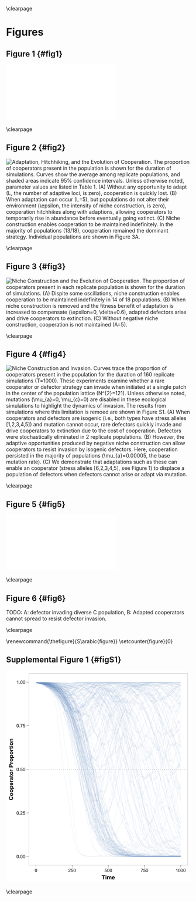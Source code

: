 \clearpage

# Figures

## Figure 1 {#fig1}

![Negative niche construction is illustrated for the case of five adaptive loci ($L=5$) and six alleles ($A=6$). The adaptive loci are wrapped into a circle, where niche construction at each locus influences selection at the next locus in the clockwise direction. Suppose we start with a population fixed for the genotype on the far left, [1,2,3,4,5]. There is a mismatch in this genotype (highlighted by the red arc), because the niche constructed by allele 5 favors allele 6 (not 1) at its immediate clockwise neighbor. If the fitter mutant [6,2,3,4,5] arises (see next genotype to the right), it will fix (we not that the strength of selection will drop as its frequency increases). However, now there is a new mismatch in the genotype (highlighted again with a red arc). Thus, we see that correcting one mismatch generates a new mismatch. Thus, this system will never escape these mismatches---the red arc just moves clockwise around the genome. Indeed, after six (or $A$) rounds of mismatch correction/generation, we have ended back where we started with the original genotype turned clockwise by one locus. Here, the adaptation to previous niche construction generates further niche construction that leads to novel adaptation.](../figures/Figure1.pdf)

\clearpage

## Figure 2 {#fig2}

![**Adaptation, Hitchhiking, and the Evolution of Cooperation.** The proportion of cooperators present in the population is shown for the duration of simulations. Curves show the average among replicate populations, and shaded areas indicate 95% confidence intervals. Unless otherwise noted, parameter values are listed in [Table 1](#tables). (**A**) Without any opportunity to adapt ($L$, the number of adaptive loci, is zero), cooperation is quickly lost. (**B**) When adaptation can occur ($L=5$), but populations do not alter their environment ($\epsilon$, the intensity of niche construction, is zero), cooperation hitchhikes along with adaptions, allowing cooperators to temporarily rise in abundance before eventually going extinct. (**C**) Niche construction enables cooperation to be maintained indefinitely. In the majority of populations (13/18), cooperation remained the dominant strategy. Individual populations are shown in Figure 3A.](../figures/Figure2.png)

\clearpage


## Figure 3 {#fig3}

![**Niche Construction and the Evolution of Cooperation.** The proportion of cooperators present in each replicate population is shown for the duration of simulations. (**A**) Dispite some oscillations, niche construction enables cooperation to be maintained indefinitely in 14 of 18 populations. (**B**) When niche construction is removed and the fitness benefit of adaptation is increased to compensate ($\epsilon=0$, $\delta=0.6$), adapted defectors arise and drive cooperators to extinction. (**C**) Without negative niche construction, cooperation is not maintained ($A=5$).](../figures/Figure3.png)

\clearpage


## Figure 4 {#fig4}

![**Niche Construction and Invasion.** Curves trace the proportion of cooperators present in the population for the duration of 160 replicate simulations ($T=1000$). These experiments examine whether a rare cooperator or defector strategy can invade when initiated at a single patch in the center of the population lattice ($N^{2}=121$). Unless otherwise noted, mutations ($\mu_{a}=0, \mu_{c}=0$) are disabled in these ecological simulations to highlight the dynamics of invasion. The results from simulations where this limitation is remoed are shown in Figure S1. (**A**) When cooperators and defectors are isogenic (i.e., both types have stress alleles [1,2,3,4,5]) and mutation cannot occur, rare defectors quickly invade and drive cooperators to extinction due to the cost of cooperation. Defectors were stochastically eliminated in 2 replicate populations. (**B**) However, the adaptive opportunities produced by negative niche construction can allow cooperators to resist invasion by isogenic defectors. Here, cooperation persisted in the majority of populations ($\mu_{a}=0.00005$, the base mutation rate). (**C**) We demonstrate that adaptations such as these can enable an cooperator (stress alleles [6,2,3,4,5], see Figure 1) to displace a population of defectors when defectors cannot arise or adapt via mutation.](../figures/Figure4.png)

\clearpage

## Figure 5 {#fig5}

![**Defector Invasion Stopped by Cooperator Adaptation.** Here we depict the distribution of dominant genotypes among populations over time for one representative simulation in which isogenic defectors arise. For clarity, mutations occurred at the adaptive loci, but not at the cooperation locus ($\mu_{c}=0$) during this ecological simulation. A time $t=0$ (leftmost panel), a single matched defector population (red) is placed among cooperator populations (light blue). Because these defectors do not bear the costs of cooperation, they spread ($t=272$, second panel). However, cooperators in a single population gain an adaptation that give them a fitness advantage over defectors (dark blue, lower left). At $t=325$ (third panel), defectors continue to invade cooperator populations. However, the adapted cooperator genotype, which can invade both defector populations and ancestral cooperator populations, can spread more quickly as populations with that genotype reach greater densities. Eventually, this strategy spreads and fixes in all populations (rightmost panel) until this strategy itself is replaced by the next adaptation.](../figures/Figure5.pdf)

\clearpage

## Figure 6 {#fig6}

TODO: A: defector invading diverse C population, B: Adapted cooperators cannot spread to resist defector invasion.


\clearpage

\renewcommand{\thefigure}{S\arabic{figure}}
\setcounter{figure}{0}

## Supplemental Figure 1 {#figS1}

![**Defector Invasion with Mutations.** With mutations occurring both at the adaptive loci and the cooperation locus ($\mu_{a}=\mu{c}=0.00005$), cooperation remains the dominant strategy in 58 replicate simulations. Curves trace the proportion of cooperators present in the population for the duration of 160 replicate simulations ($T=1000$)](../figures/FigureS1.png)

\clearpage

